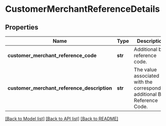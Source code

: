 # CustomerMerchantReferenceDetails

## Properties
Name | Type | Description | Notes
------------ | ------------- | ------------- | -------------
**customer_merchant_reference_code** | **str** | Additional bill reference code. | 
**customer_merchant_reference_description** | **str** | The value associated with the corresponding additional Bill Reference Code. | 

[[Back to Model list]](../README.md#documentation-for-models) [[Back to API list]](../README.md#documentation-for-api-endpoints) [[Back to README]](../README.md)

